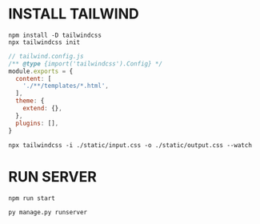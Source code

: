 # INSTALL TAILWIND
```
npm install -D tailwindcss
npx tailwindcss init
```

```js
// tailwind.config.js
/** @type {import('tailwindcss').Config} */
module.exports = {
  content: [
    './**/templates/*.html',
  ],
  theme: {
    extend: {},
  },
  plugins: [],
}
```
```
npx tailwindcss -i ./static/input.css -o ./static/output.css --watch
```

# RUN SERVER
```py
npm run start
```
```py
py manage.py runserver
```
